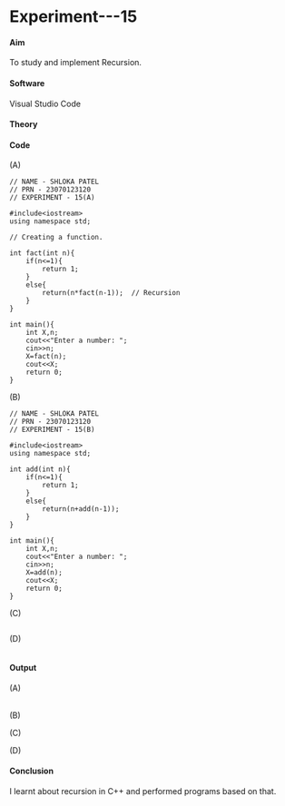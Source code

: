 # Experiment---15 

#### Aim 
To study and implement Recursion. 

#### Software 
Visual Studio Code 

#### Theory 

#### Code 

(A) <br> 
```
// NAME - SHLOKA PATEL 
// PRN - 23070123120 
// EXPERIMENT - 15(A) 

#include<iostream> 
using namespace std;

// Creating a function. 

int fact(int n){
    if(n<=1){
        return 1;
    }
    else{
        return(n*fact(n-1));  // Recursion 
    }
}

int main(){
    int X,n;
    cout<<"Enter a number: ";
    cin>>n;
    X=fact(n);
    cout<<X;
    return 0;
}
```

(B) <br> 
```
// NAME - SHLOKA PATEL  
// PRN - 23070123120 
// EXPERIMENT - 15(B) 

#include<iostream> 
using namespace std;

int add(int n){
    if(n<=1){
        return 1;
    }
    else{
        return(n+add(n-1));
    }
}

int main(){
    int X,n;
    cout<<"Enter a number: ";
    cin>>n;
    X=add(n);
    cout<<X;
    return 0;
}
```

(C) <br> 
```
```

(D) <br> 
```
```

#### Output 

(A) <br>       
![]() 

(B) <br> 
![]() 

(C) <br> 
![]() 

(D) <br> 
![]() 

#### Conclusion 
I learnt about recursion in C++ and performed programs based on that.  

